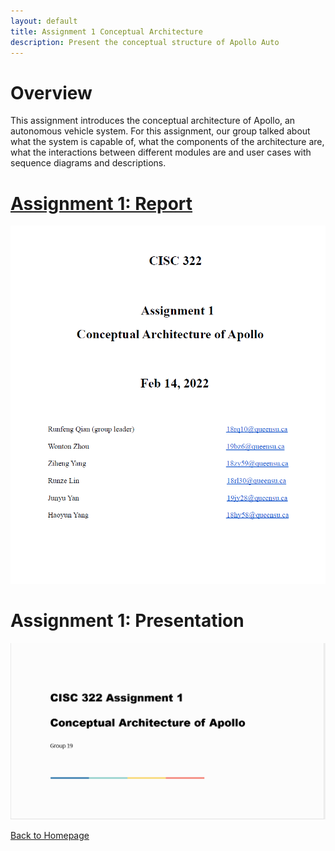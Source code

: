 ```yaml
---
layout: default
title: Assignment 1 Conceptual Architecture
description: Present the conceptual structure of Apollo Auto
---
```

# Overview

This assignment introduces the conceptual architecture of Apollo, an autonomous vehicle system. For this assignment, our group talked about what the system is capable of, what the components of the architecture are, what the interactions between different modules are and user cases with sequence diagrams and descriptions.

# [Assignment 1: Report](./doc/guidelines.pdf)
![pic_report](./picture/report1.png)

# Assignment 1: Presentation
![pic_presentation](./picture/presentation1.png)

[Back to Homepage](./)
